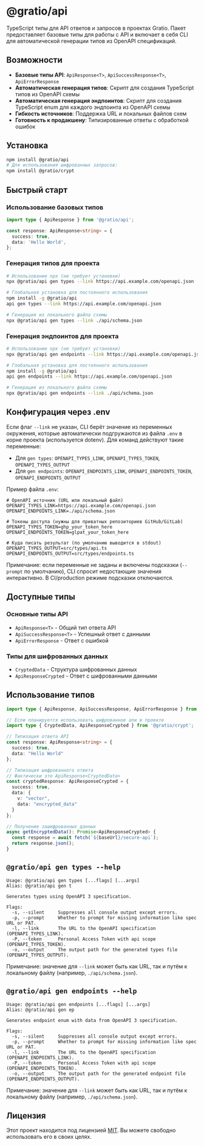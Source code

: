 # @gratio/api

TypeScript типы для API ответов и запросов в проектах Gratio. Пакет предоставляет базовые типы для работы с API и включает в себя CLI для автоматической генерации типов из OpenAPI спецификаций.

## Возможности

- **Базовые типы API**: `ApiResponse<T>`, `ApiSuccessResponse<T>`, `ApiErrorResponse`
- **Автоматическая генерация типов**: Скрипт для создания TypeScript типов из OpenAPI схемы
- **Автоматическая генерация эндпоинтов**: Скрипт для создания TypeScript enum для каждого эндпоинта из OpenAPI схемы
- **Гибкость источников**: Поддержка URL и локальных файлов схем
- **Готовность к продакшену**: Типизированные ответы с обработкой ошибок

## Установка

```bash
npm install @gratio/api
# Для использования шифрованных запросов:
npm install @gratio/crypt
```

## Быстрый старт

### Использование базовых типов

```typescript
import type { ApiResponse } from '@gratio/api';

const response: ApiResponse<string> = {
  success: true,
  data: 'Hello World',
};
```

### Генерация типов для проекта

```bash
# Использование npx (не требует установки)
npx @gratio/api gen types --link https://api.example.com/openapi.json

# Глобальная установка для постоянного использования
npm install -g @gratio/api
api gen types --link https://api.example.com/openapi.json

# Генерация из локального файла схемы
npx @gratio/api gen types --link ./api/schema.json
```

### Генерация эндпоинтов для проекта

```bash
# Использование npx (не требует установки)
npx @gratio/api gen endpoints --link https://api.example.com/openapi.json

# Глобальная установка для постоянного использования
npm install -g @gratio/api
api gen endpoints --link https://api.example.com/openapi.json

# Генерация из локального файла схемы
npx @gratio/api gen endpoints --link ./api/schema.json
```

## Конфигурация через .env

Если флаг `--link` не указан, CLI берёт значение из переменных окружения, которые автоматически подгружаются из файла `.env` в корне проекта (используется dotenv). Для команд действуют такие переменные:

- Для `gen types`: `OPENAPI_TYPES_LINK`, `OPENAPI_TYPES_TOKEN`, `OPENAPI_TYPES_OUTPUT`
- Для `gen endpoints`: `OPENAPI_ENDPOINTS_LINK`, `OPENAPI_ENDPOINTS_TOKEN`, `OPENAPI_ENDPOINTS_OUTPUT`

Пример файла `.env`:

```
# OpenAPI источник (URL или локальный файл)
OPENAPI_TYPES_LINK=https://api.example.com/openapi.json
OPENAPI_ENDPOINTS_LINK=./api/schema.json

# Токены доступа (нужны для приватных репозиториев GitHub/GitLab)
OPENAPI_TYPES_TOKEN=ghp_your_token_here
OPENAPI_ENDPOINTS_TOKEN=glpat_your_token_here

# Куда писать результат (по умолчанию выводится в stdout)
OPENAPI_TYPES_OUTPUT=src/types/api.ts
OPENAPI_ENDPOINTS_OUTPUT=src/types/endpoints.ts
```

Примечание: если переменные не заданы и включены подсказки (`--prompt` по умолчанию), CLI спросит недостающие значения интерактивно. В CI/production режиме подсказки отключаются.

## Доступные типы

### Основные типы API

- `ApiResponse<T>` - Общий тип ответа API
- `ApiSuccessResponse<T>` - Успешный ответ с данными
- `ApiErrorResponse` - Ответ с ошибкой

### Типы для шифрованных данных

- `CryptedData` - Структура шифрованных данных
- `ApiResponseCrypted` - Ответ с шифрованными данными

## Использование типов

```typescript
import type { ApiResponse, ApiSuccessResponse, ApiErrorResponse } from '@gratio/api';

// Если планируется использовать шифрованное апи в проекте
import type { CryptedData, ApiResponseCrypted } from '@gratio/crypt';

// Типизация ответа API
const response: ApiResponse<string> = {
  success: true,
  data: "Hello World"
};

// Типизация шифрованного ответа
// Фактически это ApiResponse<CryptedData>
const cryptedResponse: ApiResponseCrypted = {
  success: true,
  data: {
    v: "vector",
    data: "encrypted_data"
  }
};

// Получение зашифрованных данных
async getEncryptedData(): Promise<ApiResponseCrypted> {
  const response = await fetch(`${baseUrl}/secure-api`);
  return response.json();
}
```

## `@gratio/api gen types --help`

```
Usage: @gratio/api gen types [...flags] [...args]
Alias: @gratio/api gen t

Generates types using OpenAPI 3 specification.

Flags:
  -s, --silent     Suppresses all console output except errors.
  -p, --prompt     Whether to prompt for missing information like spec URL or PAT.
  -l, --link       The URL to the OpenAPI specification (OPENAPI_TYPES_LINK).
  -P, --token      Personal Access Token with api scope (OPENAPI_TYPES_TOKEN).
  -o, --output     The output path for the generated types file (OPENAPI_TYPES_OUTPUT).
```

Примечание: значение для `--link` может быть как URL, так и путём к локальному файлу (например, `./api/schema.json`).

## `@gratio/api gen endpoints --help`

```
Usage: @gratio/api gen endpoints [...flags] [...args]
Alias: @gratio/api gen ep

Generates endpoint enum with data from OpenAPI 3 specification.

Flags:
  -s, --silent     Suppresses all console output except errors.
  -p, --prompt     Whether to prompt for missing information like spec URL or PAT.
  -l, --link       The URL to the OpenAPI specification (OPENAPI_ENDPOINTS_LINK).
  -P, --token      Personal Access Token with api scope (OPENAPI_ENDPOINTS_TOKEN).
  -o, --output     The output path for the generated endpoint file (OPENAPI_ENDPOINTS_OUTPUT).
```

Примечание: значение для `--link` может быть как URL, так и путём к локальному файлу (например, `./api/schema.json`).

## Лицензия

Этот проект находится под лицензией [MIT](https://choosealicense.com/licenses/mit/). Вы можете свободно использовать его в своих целях.
